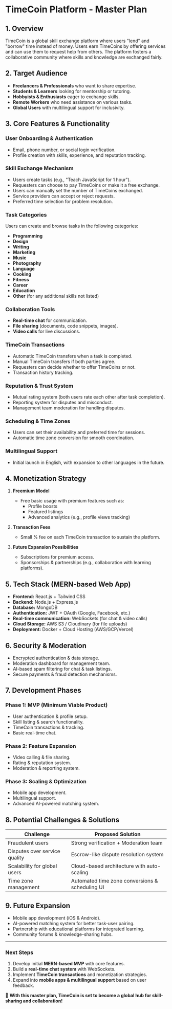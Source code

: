 # TimeCoin Platform - Master Plan

## 1. Overview
TimeCoin is a global skill exchange platform where users "lend" and "borrow" time instead of money. Users earn TimeCoins by offering services and can use them to request help from others. The platform fosters a collaborative community where skills and knowledge are exchanged fairly.

## 2. Target Audience
- **Freelancers & Professionals** who want to share expertise.
- **Students & Learners** looking for mentorship or tutoring.
- **Hobbyists & Enthusiasts** eager to exchange skills.
- **Remote Workers** who need assistance on various tasks.
- **Global Users** with multilingual support for inclusivity.

## 3. Core Features & Functionality
### User Onboarding & Authentication
- Email, phone number, or social login verification.
- Profile creation with skills, experience, and reputation tracking.

### Skill Exchange Mechanism
- Users create tasks (e.g., "Teach JavaScript for 1 hour").
- Requesters can choose to pay TimeCoins or make it a free exchange.
- Users can manually set the number of TimeCoins exchanged.
- Service providers can accept or reject requests.
- Preferred time selection for problem resolution.

### Task Categories
Users can create and browse tasks in the following categories:
- **Programming**
- **Design**
- **Writing**
- **Marketing**
- **Music**
- **Photography**
- **Language**
- **Cooking**
- **Fitness**
- **Career**
- **Education**
- **Other** (for any additional skills not listed)

### Collaboration Tools
- **Real-time chat** for communication.
- **File sharing** (documents, code snippets, images).
- **Video calls** for live discussions.

### TimeCoin Transactions
- Automatic TimeCoin transfers when a task is completed.
- Manual TimeCoin transfers if both parties agree.
- Requesters can decide whether to offer TimeCoins or not.
- Transaction history tracking.

### Reputation & Trust System
- Mutual rating system (both users rate each other after task completion).
- Reporting system for disputes and misconduct.
- Management team moderation for handling disputes.

### Scheduling & Time Zones
- Users can set their availability and preferred time for sessions.
- Automatic time zone conversion for smooth coordination.

### Multilingual Support
- Initial launch in English, with expansion to other languages in the future.

## 4. Monetization Strategy
1. **Freemium Model**
   - Free basic usage with premium features such as:
     - Profile boosts
     - Featured listings
     - Advanced analytics (e.g., profile views tracking)

2. **Transaction Fees**
   - Small % fee on each TimeCoin transaction to sustain the platform.

3. **Future Expansion Possibilities**
   - Subscriptions for premium access.
   - Sponsorships & partnerships (e.g., collaboration with learning platforms).

## 5. Tech Stack (MERN-based Web App)
- **Frontend:** React.js + Tailwind CSS
- **Backend:** Node.js + Express.js
- **Database:** MongoDB
- **Authentication:** JWT + OAuth (Google, Facebook, etc.)
- **Real-time communication:** WebSockets (for chat & video calls)
- **Cloud Storage:** AWS S3 / Cloudinary (for file uploads)
- **Deployment:** Docker + Cloud Hosting (AWS/GCP/Vercel)

## 6. Security & Moderation
- Encrypted authentication & data storage.
- Moderation dashboard for management team.
- AI-based spam filtering for chat & task listings.
- Secure payments & fraud detection mechanisms.

## 7. Development Phases
### Phase 1: MVP (Minimum Viable Product)
- User authentication & profile setup.
- Skill listing & search functionality.
- TimeCoin transactions & tracking.
- Basic real-time chat.

### Phase 2: Feature Expansion
- Video calling & file sharing.
- Rating & reputation system.
- Moderation & reporting system.

### Phase 3: Scaling & Optimization
- Mobile app development.
- Multilingual support.
- Advanced AI-powered matching system.

## 8. Potential Challenges & Solutions
| **Challenge** | **Proposed Solution** |
|--------------|-------------------|
| Fraudulent users | Strong verification + Moderation team |
| Disputes over service quality | Escrow-like dispute resolution system |
| Scalability for global users | Cloud-based architecture with auto-scaling |
| Time zone management | Automated time zone conversions & scheduling UI |

## 9. Future Expansion
- Mobile app development (iOS & Android).
- AI-powered matching system for better task-user pairing.
- Partnership with educational platforms for integrated learning.
- Community forums & knowledge-sharing hubs.

---

### Next Steps
1. Develop initial **MERN-based MVP** with core features.
2. Build a **real-time chat system** with WebSockets.
3. Implement **TimeCoin transactions** and monetization strategies.
4. Expand into **mobile apps & multilingual support** based on user feedback.

🚀 **With this master plan, TimeCoin is set to become a global hub for skill-sharing and collaboration!**
